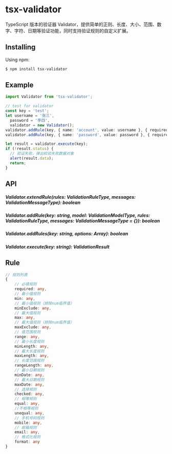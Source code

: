 # tsx-validator

TypeScript 版本的验证器 Validator，提供简单的正则、长度、大小、范围、数字、字符、日期等验证功能，同时支持验证规则的自定义扩展。

## Installing

Using npm:

```bash
$ npm install tsx-validator
```

## Example

```ts
import Validator from 'tsx-validator';

// test for validator
const key = 'test';
let username = '张三',
  password = '李四',
  validator = new Validator();
validator.addRule(key, { name: 'account', value: username }, { required: true }, { required: '用户名不可以为空' });
validator.addRule(key, { name: 'password', value: password }, { required: true }, { required: '密码不可以为空' });

let result = validator.execute(key);
if (!result.status) {
  // 验证失败，弹出校验失败数据对象
  alert(result.data);
  return;
}
```

## API

##### Validator.extendRule(rules: ValidationRuleType, messages: ValidationMessageType): boolean

##### Validator.addRule(key: string, model: ValidationModelType, rules: ValidationRuleType, messages: ValidationMessageType = {}): boolean

##### Validator.addRules(key: string, options: Array<ValidationOptionType>): boolean

##### Validator.execute(key: string): ValidationResult

## Rule

```ts
// 规则列表
{
    // 必填规则
    required: any,
    // 最小值规则
    min: any,
    // 最小值规则（排除num临界值）
    minExclude: any,
    // 最大值规则
    max: any,
    // 最大值规则（排除num临界值）
    maxExclude: any,
    // 值范围规则
    range: any,
    // 最小长度规则
    minLength: any,
    // 最大长度规则
    maxLength: any,
    // 长度范围规则
    rangeLength: any,
    // 最小日期规则
    minDate: any,
    // 最大日期规则
    maxDate: any,
    // 选择规则
    checked: any,
    // 相等规则
    equal: any,
    //不相等规则
    unequal: any,
    // 手机号码规则
    mobile: any,
    // 邮箱规则
    email: any,
    // 格式化规则
    format: any
}
```
